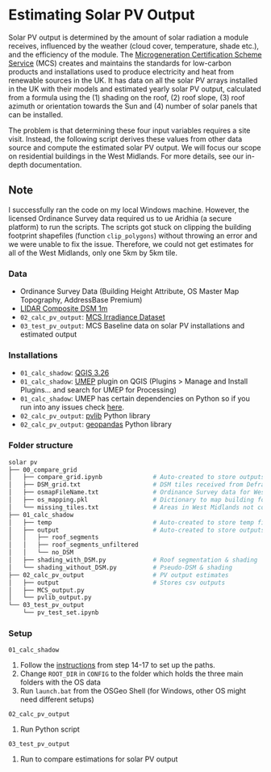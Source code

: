# Estimating Solar PV Output
Solar PV output is determined by the amount of solar radiation a module receives, influenced by the weather (cloud cover, temperature, shade etc.), and the efficiency of the module. The [Microgeneration Certification Scheme Service](https://mcscertified.com/) (MCS) creates and maintains the standards for low-carbon products and installations used to produce electricity and heat from renewable sources in the UK. It has data on all the solar PV arrays installed in the UK with their models and estimated yearly solar PV output, calculated from a formula using the (1) shading on the roof, (2) roof slope, (3) roof azimuth or orientation towards the Sun and (4) number of solar panels that can be installed.

The problem is that determining these four input variables requires a site visit. Instead, the following script derives these values from other data source and compute the estimated solar PV output. We will focus our scope on residential buildings in the West Midlands. For more details, see our in-depth documentation.

## Note
I successfully ran the code on my local Windows machine. However, the licensed Ordinance Survey data required us to ue Aridhia (a secure platform) to run the scripts. The scripts got stuck on clipping the building footprint shapefiles (function `clip_polygons`) without throwing an error and we were unable to fix the issue. Therefore, we could not get estimates for all of the West Midlands, only one 5km by 5km tile.

### Data
- Ordinance Survey Data (Building Height Attribute, OS Master Map Topography, AddressBase Premium)
- [LIDAR Composite DSM 1m](https://environment.data.gov.uk/DefraDataDownload/?Mode=survey)
- `02_calc_pv_output`: [MCS Irradiance Dataset](https://www.google.com/url?sa=t&rct=j&q=&esrc=s&source=web&cd=&ved=2ahUKEwi2upKmosv5AhWTiFwKHRy2CSAQFnoECBIQAQ&url=https%3A%2F%2Fmcscertified.com%2Fwp-content%2Fuploads%2F2019%2F08%2FIrradiance-Datasets.xlsx&usg=AOvVaw27Q48eb99hbZqKVtBAbKzr)
- `03_test_pv_output`: MCS Baseline data on solar PV installations and estimated output

### Installations
- `01_calc_shadow`: [QGIS 3.26](https://www.qgis.org/en/site/forusers/download.html)
- `01_calc_shadow`: [UMEP](https://umep-docs.readthedocs.io/en/latest/) plugin on QGIS (Plugins > Manage and Install Plugins… and search for UMEP for Processing)
- `01_calc_shadow`: UMEP has certain dependencies on Python so if you run into any issues check [here](https://umep-docs.readthedocs.io/projects/tutorial/en/latest/Tutorials/PythonProcessing1.html?highlight=dependencies).
- `02_calc_pv_output`: [pvlib](https://pvlib-python.readthedocs.io/en/stable/user_guide/package_overview.html) Python library
- `02_calc_pv_output`: [geopandas](https://geopandas.org/en/stable/getting_started/install.html) Python library

### Folder structure
```bash
solar pv
├── 00_compare_grid   
│   ├── compare_grid.ipynb	            # Auto-created to store outputs
│   ├── DSM_grid.txt	                # DSM tiles received from Defra
│   ├── osmapFileName.txt	            # Ordinance Survey data for West Midlands
│   ├── os_mapping.pkl	                # Dictionary to map building footprint files and DSM data
│   └── missing_tiles.txt               # Areas in West Midlands not covered by DSM
├── 01_calc_shadow              
│   ├── temp	                        # Auto-created to store temp files
│   ├── output	                        # Auto-created to store outputs
│   │   ├── roof_segments	    
│   │   ├── roof_segments_unfiltered
│   │   └── no_DSM
│   ├── shading_with_DSM.py	            # Roof segmentation & shading
│   └── shading_without_DSM.py	        # Pseudo-DSM & shading
├── 02_calc_pv_output                   # PV output estimates
│   ├── output                          # Stores csv outputs
│   ├── MCS_output.py	
│   └── pvlib_output.py
└── 03_test_pv_output					
    └── pv_test_set.ipynb  
```
    
### Setup
`01_calc_shadow`
1. Follow the [instructions](https://www.qgistutorials.com/en/docs/running_qgis_jobs.html) from step 14-17 to set up the paths.
2. Change `ROOT_DIR` in `CONFIG` to the folder which holds the three main folders with the OS data
3. Run `launch.bat` from the OSGeo Shell (for Windows, other OS might need different setups)

`02_calc_pv_output`
1. Run Python script

`03_test_pv_output`
1. Run to compare estimations for solar PV output
